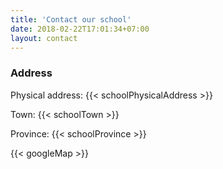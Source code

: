 ```yaml
---
title: 'Contact our school'
date: 2018-02-22T17:01:34+07:00
layout: contact
---
```

### Address
Physical address: {{< schoolPhysicalAddress >}}

Town: {{< schoolTown >}}

Province: {{< schoolProvince >}}

{{< googleMap >}}